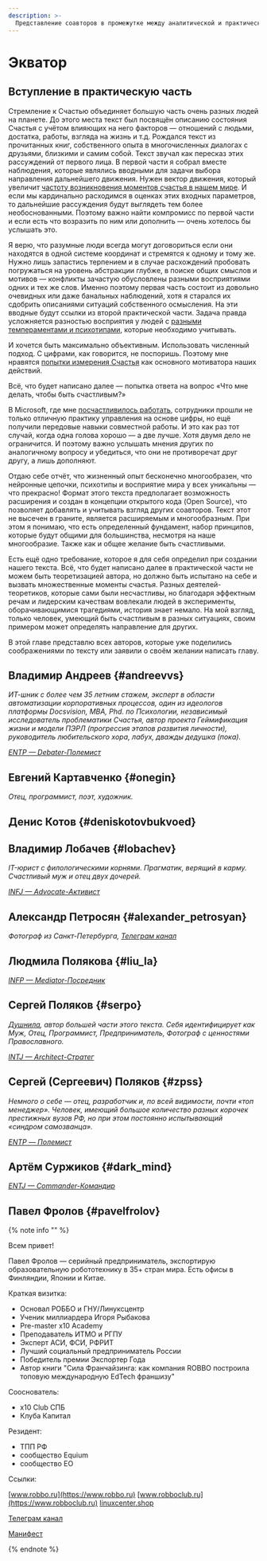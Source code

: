 ```yaml
---
description: >-
  Представление соавторов в промежутке между аналитической и практической частью Текста.
---
```


# Экватор

## Вступление в практическую часть

Стремление к Счастью объединяет большую часть очень разных людей на планете. До этого места текст был посвящён описанию состояния Счастья с учётом влияющих на него факторов — отношений с людьми, достатка, работы, взгляда на жизнь и т.д. Рождался текст из прочитанных книг, собственного опыта в многочисленных диалогах с друзьями, близкими и самим собой. Текст звучал как пересказ этих рассуждений от первого лица. В первой части я собрал вместе наблюдения, которые являлись вводными для задачи выбора направления дальнейшего движения. Нужен вектор движения, который увеличит [частоту возникновения моментов счастья в нашем мире](p1-010-happiness.md#moments_of_happiness). И если мы кардинально расходимся в оценках этих входных параметров, то дальнейшие рассуждения будут выглядеть тем более необоснованными. Поэтому важно найти компромисс по первой части и если есть что возразить по ним или дополнить — очень хотелось бы услышать это.

Я верю, что разумные люди всегда могут договориться если они находятся в одной системе координат и стремятся к одному и тому же. Нужно лишь запастись терпением и в случае расхождений пробовать погружаться на уровень абстракции глубже, в поиске общих смыслов и мотивов — конфликты зачастую обусловлены разными восприятиями одних и тех же слов. Именно поэтому первая часть состоит из довольно очевидных или даже банальных наблюдений, хотя я старался их сдобрить описаниями ситуаций собственного осмысления. На эти вводные будут ссылки из второй практической части. Задача правда усложняется разностью восприятия у людей с [разными темпераментами и психотипами](p1-020-call.md#mbti_personalities), которые необходимо учитывать.

И хочется быть максимально объективным. Использовать численный подход. С цифрами, как говорится, не поспоришь. Поэтому мне нравятся [попытки измерения Счастья](p1-010-happiness.md#happiness_model) как основного мотиватора наших действий.

Всё, что будет написано далее — попытка ответа на вопрос «Что мне делать, чтобы быть счастливым?»

В Microsoft, где мне [посчастливилось работать](p1-020-call.md#dream_job_checklist), сотрудники прошли не только отличную практику управления на основе цифры, но ещё получили передовые навыки совместной работы. И это как раз тот случай, когда одна голова хорошо — а две лучше. Хотя двумя дело не ограничится. И поэтому важно услышать мнения других по аналогичному вопросу и убедиться, что они не противоречат друг другу, а лишь дополняют.

Отдаю себе отчёт, что жизненный опыт бесконечно многообразен, что нейронные цепочки, психотипы и восприятие мира у всех уникальны — что прекрасно! Формат этого текста предполагает возможность расширения и создан в концепции открытого кода (Open Source), что позволяет добавлять и учитывать взгляд других соавторов. Текст этот не высечен в граните, является расширяемым и многообразным. При этом я понимаю, что есть определенный фундамент, набор принципов, которые будут общими для большинства, несмотря на наше многообразие. Также как и общее желание быть счастливыми.

Есть ещё одно требование, которое я для себя определил при создании нашего текста. Всё, что будет написано далее в практической части не можем быть теоретизацией автора, но должно быть испытано на себе и вызвать множественные моменты счастья. Разных деятелей-теоретиков, которые сами были несчастливы, но благодаря эффектным речам и лидерским качествам вовлекали людей в эксперименты, оборачивающимися трагедиями, история знает немало. На мой взгляд, только человек, умеющий быть счастливым в разных ситуациях, своим примером может определять направление для других.

В этой главе представлю всех авторов, которые уже поделились соображениями по тексту или заявили о своём желании написать главу.

## Владимир Андреев {#andreevvs}

_ИТ-шник с более чем 35 летним стажем, эксперт в области автоматизации корпоративных процессов, один из идеологов платформы Docsvision, MBA, Phd. по Психологии, независимый исследователь проблематики Счастья, автор проекта Геймификация жизни и модели ПЭРЛ (прогрессия этапов развития личности), руководитель любительского хора, лабух, дважды дедушка (пока)._

_[ENTP — Debater-Полемист](https://www.16personalities.com/entp-personality)_

## Евгений Картавченко {#onegin}

_Отец, программист, поэт, художник._

## Денис Котов {#deniskotovbukvoed}

## Владимир Лобачев {#lobachev}

_IT-юрист с филологическими корнями. Прагматик, верящий в карму. Счастливый муж и отец двух дочерей._

_[INFJ — Advocate-Активист](https://www.16personalities.com/ru/lichnost-infj)_

## Александр Петросян {#alexander_petrosyan}

_Фотограф из Санкт-Петербурга, [Телеграм канал](https://t.me/petrosphotos)_

## Людмила Полякова {#liu_la}

_[INFP — Mediator-Посредник](https://www.16personalities.com/profiles/4a8ab05d8df23)_

## Сергей Поляков {#serpo}

_[Душнила](index.md#introduction), автор большей части этого текста. Себя идентифицирует как Муж, Отец, Программист, Предприниматель, Фотограф с ценностями Православного._

_[INTJ — Architect-Стратег](https://www.16personalities.com/profiles/588b2e7c12189)_

## Сергей (Сергеевич) Поляков {#zpss}

_Немного о себе — отец, разработчик и, по всей видимости, почти «топ менеджер». Человек, имеющий большое количество разных корочек престижных вузов РФ, но при этом постоянно испытывающий «синдром самозванца»._

_[ENTP — Полемист](https://www.16personalities.com/profiles/d66aeb0678e0d)_

## Артём Суржиков {#dark_mind}

_[ENTJ — Commander-Командир](https://www.16personalities.com/profiles/entj-a/m/5ow1aqnet)_

## Павел Фролов {#pavelfrolov}

{% note info "" %}

Всем привет!

Павел Фролов — серийный предприниматель, экспортирую образовательную робототехнику в 35+ стран мира. Есть офисы в Финляндии, Японии и Китае.

Краткая визитка:

- Основал РОББО и ГНУ/Линуксцентр
- Ученик миллиардера Игоря Рыбакова
- Pre-master x10 Academy
- Преподаватель ИТМО и РГПУ
- Эксперт АСИ, ФСИ, РФРИТ
- Лучший социальный предприниматель России
- Победитель премии Экспортер Года
- Автор книги "Сила Франчайзинга: как компания ROBBO построила топовую международную EdTech франшизу"

Сооснователь:

- x10 Club СПБ
- Клуба Капитал

Резидент:

- ТПП РФ
- сообщество Equium
- сообщество EO

Ссылки:

[www.robbo.ru](https://www.robbo.ru)
[www.robboclub.ru](https://www.robboclub.ru)
[linuxcenter.shop](https://linuxcenter.shop)

[Телеграм канал](https://t.me/PavelFrolovX10)

[Манифест](https://www.robbo.ru/manifesto)

{% endnote %}
